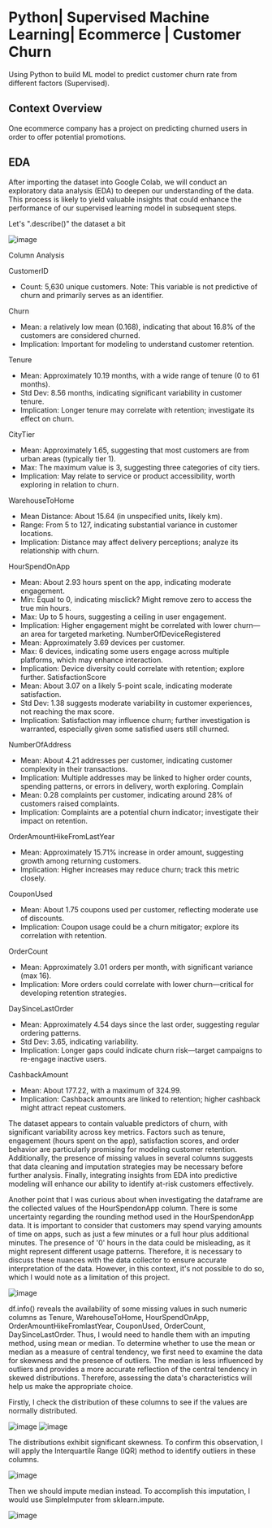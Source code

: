 # Python| Supervised Machine Learning| Ecommerce | Customer Churn
Using Python to build ML model to predict customer churn rate from different factors (Supervised).

## Context Overview
One ecommerce company has a project on predicting churned users in order to offer potential
promotions. 

## EDA
After importing the dataset into Google Colab, we will conduct an exploratory data analysis (EDA) to deepen our understanding of the data. This process is likely to yield valuable insights that could enhance the performance of our supervised learning model in subsequent steps.

Let's ".describe()" the dataset a bit

![image](https://github.com/user-attachments/assets/127e02ef-cee0-429c-aaa7-b1078856d19a)

Column Analysis

CustomerID
*   Count: 5,630 unique customers.
Note: This variable is not predictive of churn and primarily serves as an identifier.

Churn
*   Mean: a relatively low mean (0.168), indicating that about 16.8% of the customers are considered churned.
*   Implication: Important for modeling to understand customer retention.

Tenure
*   Mean: Approximately 10.19 months, with a wide range of tenure (0 to 61 months).
*   Std Dev: 8.56 months, indicating significant variability in customer tenure.
*   Implication: Longer tenure may correlate with retention; investigate its effect on churn.

CityTier
*   Mean: Approximately 1.65, suggesting that most customers are from urban areas (typically tier 1).
*   Max: The maximum value is 3, suggesting three categories of city tiers.
*   Implication: May relate to service or product accessibility, worth exploring in relation to churn.

WarehouseToHome
*   Mean Distance: About 15.64 (in unspecified units, likely km).
*   Range: From 5 to 127, indicating substantial variance in customer locations.
*   Implication: Distance may affect delivery perceptions; analyze its relationship with churn.

HourSpendOnApp
*   Mean: About 2.93 hours spent on the app, indicating moderate engagement.
*   Min: Equal to 0, indicating misclick? Might remove zero to access the true min hours.
*   Max: Up to 5 hours, suggesting a ceiling in user engagement.
*   Implication: Higher engagement might be correlated with lower churn—an area for targeted marketing.
NumberOfDeviceRegistered
*   Mean: Approximately 3.69 devices per customer.
*   Max: 6 devices, indicating some users engage across multiple platforms, which may enhance interaction.
*   Implication: Device diversity could correlate with retention; explore further.
SatisfactionScore
*   Mean: About 3.07 on a likely 5-point scale, indicating moderate satisfaction.
*   Std Dev: 1.38 suggests moderate variability in customer experiences, not reaching the max score.
*   Implication: Satisfaction may influence churn; further investigation is warranted, especially given some satisfied users still churned.

NumberOfAddress
*   Mean: About 4.21 addresses per customer, indicating customer complexity in their transactions.
*   Implication: Multiple addresses may be linked to higher order counts,  spending patterns, or errors in delivery, worth exploring.
Complain
*   Mean: 0.28 complaints per customer, indicating around 28% of customers raised complaints.
*   Implication: Complaints are a potential churn indicator; investigate their impact on retention.

OrderAmountHikeFromLastYear
*   Mean: Approximately 15.71% increase in order amount, suggesting growth among returning customers.
*   Implication: Higher increases may reduce churn; track this metric closely.

CouponUsed
*   Mean: About 1.75 coupons used per customer, reflecting moderate use of discounts.
*   Implication: Coupon usage could be a churn mitigator; explore its correlation with retention.

OrderCount
*   Mean: Approximately 3.01 orders per month, with significant variance (max 16).
*   Implication: More orders could correlate with lower churn—critical for developing retention strategies.

DaySinceLastOrder
*   Mean: Approximately 4.54 days since the last order, suggesting regular ordering patterns.
*   Std Dev: 3.65, indicating variability.
*   Implication: Longer gaps could indicate churn risk—target campaigns to re-engage inactive users.

CashbackAmount
*   Mean: About 177.22, with a maximum of 324.99.
*   Implication: Cashback amounts are linked to retention; higher cashback might attract repeat customers.

The dataset appears to contain valuable predictors of churn, with significant variability across key metrics. Factors such as tenure, engagement (hours spent on the app), satisfaction scores, and order behavior are particularly promising for modeling customer retention. Additionally, the presence of missing values in several columns suggests that data cleaning and imputation strategies may be necessary before further analysis. Finally, integrating insights from EDA into predictive modeling will enhance our ability to identify at-risk customers effectively.

Another point that I was curious about when investigating the dataframe are the collected values of the HourSpendonApp column. There is some uncertainty regarding the rounding method used in the HourSpendonApp data. It is important to consider that customers may spend varying amounts of time on apps, such as just a few minutes or a full hour plus additional minutes. The presence of '0' hours in the data could be misleading, as it might represent different usage patterns. Therefore, it is necessary to discuss these nuances with the data collector to ensure accurate interpretation of the data. However, in this context, it's not possible to do so, which I would note as a limitation of this project.  

![image](https://github.com/user-attachments/assets/77e7b4ee-f7d0-4b4f-bb5d-e29ec3af5d29)

df.info() reveals the availability of some missing values in such numeric columns as Tenure, WarehouseToHome, HourSpendOnApp, OrderAmountHikeFromlastYear, CouponUsed, OrderCount, DaySinceLastOrder. Thus, I would need to handle them with an imputing method, using mean or median. To determine whether to use the mean or median as a measure of central tendency, we first need to examine the data for skewness and the presence of outliers. The median is less influenced by outliers and provides a more accurate reflection of the central tendency in skewed distributions. Therefore, assessing the data's characteristics will help us make the appropriate choice. 

Firstly, I check the distribution of these columns to see if the values are normally distributed.

![image](https://github.com/user-attachments/assets/5bcb66d1-5088-4ee2-a680-74f3d6b7e541)
![image](https://github.com/user-attachments/assets/0b060f44-f63a-4b9a-94d1-bc65a7252e4c)

The distributions exhibit significant skewness. To confirm this observation, I will apply the Interquartile Range (IQR) method to identify outliers in these columns.

![image](https://github.com/user-attachments/assets/3593c1f9-b30d-42b6-b6cd-0826c19f4f14)

Then we should impute median instead. To accomplish this imputation, I would use SimpleImputer from sklearn.impute.

![image](https://github.com/user-attachments/assets/de1d7ff7-cbf0-431e-b388-1450771c07ea)


